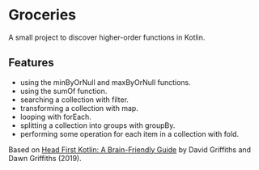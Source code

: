 # Groceries

A small project to discover higher-order functions in Kotlin.

## Features

- using the minByOrNull and maxByOrNull functions.
- using the sumOf function.
- searching a collection with filter.
- transforming a collection with map.
- looping with forEach.
- splitting a collection into groups with groupBy.
- performing some operation for each item in a collection with fold.

Based on [Head First Kotlin: A Brain-Friendly Guide](https://www.amazon.com/Head-First-Kotlin-Brain-Friendly-Guide/dp/1491996692) by David Griffiths and Dawn Griffiths (2019).
